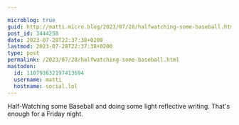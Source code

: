 ```yaml
---

microblog: true
guid: http://matti.micro.blog/2023/07/28/halfwatching-some-baseball.html
post_id: 3444258
date: 2023-07-28T22:37:38+0200
lastmod: 2023-07-28T22:37:38+0200
type: post
permalink: /2023/07/28/halfwatching-some-baseball.html
mastodon:
  id: 110793632197413694
  username: matti
  hostname: social.lol
---
```

Half-Watching some Baseball and doing some light reflective writing. That's enough for a Friday night.
